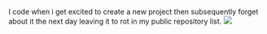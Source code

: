 I code when i get excited to create a new project then subsequently forget about it the next day leaving it to rot in my public repository list.
![](https://komarev.com/ghpvc/?username=carince)
